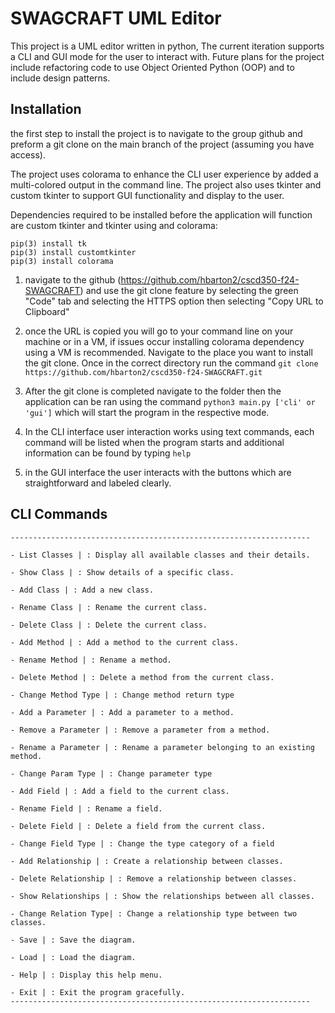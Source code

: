 # SWAGCRAFT UML Editor 
This project is a UML editor written in python, The current iteration supports a CLI and GUI mode for the user to interact with. Future plans for the project include refactoring code to use Object Oriented Python (OOP) and to include design patterns.

## Installation
the first step to install the project is to navigate to the group github and preform a git clone on the main branch of the project (assuming you have access).
  
The project uses colorama to enhance the CLI user experience by added a multi-colored output in the command line. The project also uses tkinter and custom tkinter to support GUI functionality and display to the user. 

Dependencies required to be installed before the application will function are custom tkinter and tkinter using and colorama:
```
pip(3) install tk
pip(3) install customtkinter 
pip(3) install colorama
```

1) navigate to the github (https://github.com/hbarton2/cscd350-f24-SWAGCRAFT) and use the git clone feature by selecting the green "Code" tab and selecting the HTTPS option then selecting "Copy URL to Clipboard"

2) once the URL is copied you will go to your command line on your machine or in a VM, if issues occur installing colorama dependency using a VM is recommended. Navigate to the place you want to install the git clone. Once in the correct directory run the command `git clone https://github.com/hbarton2/cscd350-f24-SWAGCRAFT.git`
3) After the git clone is completed navigate to the folder then the application can be ran using the command `python3 main.py ['cli' or 'gui']` which will start the program in the respective mode.
4) In the CLI interface  user interaction works using text commands, each command will be listed when the program starts and additional information can be found by typing `help`
5) in the GUI interface the user interacts with the buttons which are straightforward and labeled clearly.
## CLI Commands
```
-------------------------------------------------------------------

- List Classes | : Display all available classes and their details.

- Show Class | : Show details of a specific class.

- Add Class | : Add a new class.

- Rename Class | : Rename the current class.

- Delete Class | : Delete the current class.

- Add Method | : Add a method to the current class.

- Rename Method | : Rename a method.

- Delete Method | : Delete a method from the current class.

- Change Method Type | : Change method return type

- Add a Parameter | : Add a parameter to a method.

- Remove a Parameter | : Remove a parameter from a method.

- Rename a Parameter | : Rename a parameter belonging to an existing method.

- Change Param Type | : Change parameter type

- Add Field | : Add a field to the current class.

- Rename Field | : Rename a field.

- Delete Field | : Delete a field from the current class.

- Change Field Type | : Change the type category of a field

- Add Relationship | : Create a relationship between classes.

- Delete Relationship | : Remove a relationship between classes.

- Show Relationships | : Show the relationships between all classes.

- Change Relation Type| : Change a relationship type between two classes.

- Save | : Save the diagram.

- Load | : Load the diagram.

- Help | : Display this help menu.

- Exit | : Exit the program gracefully.
-------------------------------------------------------------------
```

